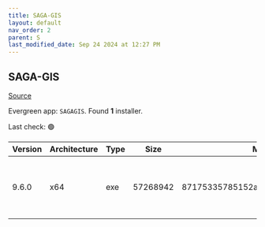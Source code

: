 ```yaml
---
title: SAGA-GIS
layout: default
nav_order: 2
parent: S
last_modified_date: Sep 24 2024 at 12:27 PM
---
```


## SAGA-GIS

[Source](http://www.saga-gis.org/)

Evergreen app: `SAGAGIS`. Found **1** installer.

Last check: 🟢

| Version | Architecture | Type | Size     | Md5                              | URI                                                                                                                                                                                                                        |
| ------- | ------------ | ---- | -------- | -------------------------------- | -------------------------------------------------------------------------------------------------------------------------------------------------------------------------------------------------------------------------- |
| 9.6.0   | x64          | exe  | 57268942 | 87175335785152ab6b24529e1b9a56f1 | [https://cfhcable.dl.sourceforge.net/project/saga-gis/SAGA%20-%209/SAGA%20-%209.6.0/saga-9.6.0_x64_setup.exe](https://cfhcable.dl.sourceforge.net/project/saga-gis/SAGA%20-%209/SAGA%20-%209.6.0/saga-9.6.0_x64_setup.exe) |
